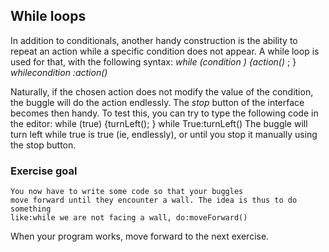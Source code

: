 ## While loops ##

In addition to conditionals, another handy construction is the ability to
repeat an action while a specific condition does not appear. A while loop is
used for that, with the following syntax: *while (condition* *) {action()*     ;
    }
*whilecondition* *:action()*     

Naturally, if the chosen action does not modify the value of the condition,
the buggle will do the action endlessly. The *stop* button of the
interface becomes then handy. To test this, you can try to type the
following code in the editor:     while (true) {turnLeft();
    }
    while True:turnLeft()
The buggle will turn left while true is true (ie, endlessly),
or until you stop it manually using the stop button.

### Exercise goal ###
    You now have to write some code so that your buggles
    move forward until they encounter a wall. The idea is thus to do something
    like:while we are not facing a wall, do:moveForward()

When your program works, move forward to the next exercise.


